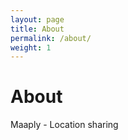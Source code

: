 ```yaml
---
layout: page
title: About
permalink: /about/
weight: 1
---
```


# **About**

Maaply - Location sharing
